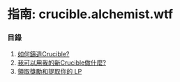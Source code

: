 # 指南: crucible.alchemist.wtf

### 目錄

1. [如何鑄造Crucible?](how-do-i-mint-a-crucible.md)
2. [我可以用我的新Crucible做什麼?](what-can-i-do-with-my-new-crucible.md)
3. [領取獎勵和提取你的 LP](claiming-rewards-and-unsubscribing-your-lp.md)

